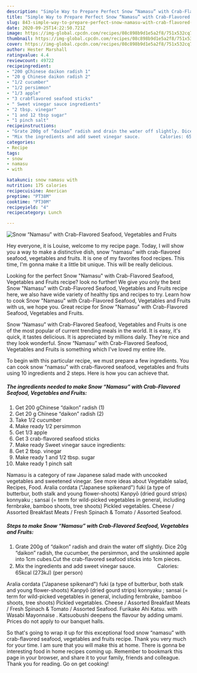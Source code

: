 ```yaml
---
description: "Simple Way to Prepare Perfect Snow “Namasu” with Crab-Flavored Seafood, Vegetables and Fruits"
title: "Simple Way to Prepare Perfect Snow “Namasu” with Crab-Flavored Seafood, Vegetables and Fruits"
slug: 843-simple-way-to-prepare-perfect-snow-namasu-with-crab-flavored-seafood-vegetables-and-fruits
date: 2020-09-25T14:22:50.721Z
image: https://img-global.cpcdn.com/recipes/08c898b9d1e5a2f8/751x532cq70/snow-namasu-with-crab-flavored-seafood-vegetables-and-fruits-recipe-main-photo.jpg
thumbnail: https://img-global.cpcdn.com/recipes/08c898b9d1e5a2f8/751x532cq70/snow-namasu-with-crab-flavored-seafood-vegetables-and-fruits-recipe-main-photo.jpg
cover: https://img-global.cpcdn.com/recipes/08c898b9d1e5a2f8/751x532cq70/snow-namasu-with-crab-flavored-seafood-vegetables-and-fruits-recipe-main-photo.jpg
author: Hester Marshall
ratingvalue: 4.4
reviewcount: 49722
recipeingredient:
- "200 gChinese daikon radish 1"
- "20 g Chinese daikon radish 2"
- "1/2 cucumber"
- "1/2 persimmon"
- "1/3 apple"
- "3 crabflavored seafood sticks"
- " Sweet vinegar sauce ingredients"
- "2 tbsp. vinegar"
- "1 and 12 tbsp sugar"
- "1 pinch salt"
recipeinstructions:
- "Grate 200g of “daikon” radish and drain the water off slightly. Dice 20g “daikon” radish, the cucumber, the persimmon, and the unskinned apple into 1cm cubes.Cut the crab-flavored seafood sticks into 1cm pieces."
- "Mix the ingredients and add sweet vinegar sauce.　　　　 Calories: 65kcal (273kJ) (per person)"
categories:
- Recipe
tags:
- snow
- namasu
- with

katakunci: snow namasu with 
nutrition: 175 calories
recipecuisine: American
preptime: "PT38M"
cooktime: "PT30M"
recipeyield: "4"
recipecategory: Lunch

---
```



![Snow “Namasu” with Crab-Flavored Seafood, Vegetables and Fruits](https://img-global.cpcdn.com/recipes/08c898b9d1e5a2f8/751x532cq70/snow-namasu-with-crab-flavored-seafood-vegetables-and-fruits-recipe-main-photo.jpg)

Hey everyone, it is Louise, welcome to my recipe page. Today, I will show you a way to make a distinctive dish, snow “namasu” with crab-flavored seafood, vegetables and fruits. It is one of my favorites food recipes. This time, I'm gonna make it a little bit unique. This will be really delicious.

Looking for the perfect Snow &#34;Namasu&#34; with Crab-Flavored Seafood, Vegetables and Fruits recipe? look no further! We give you only the best Snow &#34;Namasu&#34; with Crab-Flavored Seafood, Vegetables and Fruits recipe here, we also have wide variety of healthy tips and recipes to try. Learn how to cook Snow &#34;Namasu&#34; with Crab-Flavored Seafood, Vegetables and Fruits with us, we hope you. Great recipe for Snow &#34;Namasu&#34; with Crab-Flavored Seafood, Vegetables and Fruits.

Snow “Namasu” with Crab-Flavored Seafood, Vegetables and Fruits is one of the most popular of current trending meals in the world. It is easy, it's quick, it tastes delicious. It is appreciated by millions daily. They're nice and they look wonderful. Snow “Namasu” with Crab-Flavored Seafood, Vegetables and Fruits is something which I've loved my entire life.


To begin with this particular recipe, we must prepare a few ingredients. You can cook snow “namasu” with crab-flavored seafood, vegetables and fruits using 10 ingredients and 2 steps. Here is how you can achieve that.

<!--inarticleads1-->

##### The ingredients needed to make Snow “Namasu” with Crab-Flavored Seafood, Vegetables and Fruits:

1. Get 200 gChinese “daikon” radish (1)
1. Get 20 g Chinese “daikon” radish (2)
1. Take 1/2 cucumber
1. Make ready 1/2 persimmon
1. Get 1/3 apple
1. Get 3 crab-flavored seafood sticks
1. Make ready  Sweet vinegar sauce ingredients:
1. Get 2 tbsp. vinegar
1. Make ready 1 and 1/2 tbsp. sugar
1. Make ready 1 pinch salt


Namasu is a category of raw Japanese salad made with uncooked vegetables and sweetened vinegar. See more ideas about Vegetable salad, Recipes, Food. Aralia cordata (&#34;Japanese spikenard&#34;) fuki (a type of butterbur, both stalk and young flower-shoots) Kanpyō (dried gourd strips) konnyaku ; sansai (= term for wild-picked vegetables in general, including fernbrake, bamboo shoots, tree shoots) Pickled vegetables. Cheese / Assorted Breakfast Meats / Fresh Spinach &amp; Tomato / Assorted Seafood. 

<!--inarticleads2-->

##### Steps to make Snow “Namasu” with Crab-Flavored Seafood, Vegetables and Fruits:

1. Grate 200g of “daikon” radish and drain the water off slightly. Dice 20g “daikon” radish, the cucumber, the persimmon, and the unskinned apple into 1cm cubes.Cut the crab-flavored seafood sticks into 1cm pieces.
1. Mix the ingredients and add sweet vinegar sauce.　　　　 Calories: 65kcal (273kJ) (per person)


Aralia cordata (&#34;Japanese spikenard&#34;) fuki (a type of butterbur, both stalk and young flower-shoots) Kanpyō (dried gourd strips) konnyaku ; sansai (= term for wild-picked vegetables in general, including fernbrake, bamboo shoots, tree shoots) Pickled vegetables. Cheese / Assorted Breakfast Meats / Fresh Spinach &amp; Tomato / Assorted Seafood. Furikake Ahi Katsu. with Wasabi Mayonnaise . Katsuobushi deepens the flavour by adding umami. Prices do not apply to our banquet halls. 

So that's going to wrap it up for this exceptional food snow “namasu” with crab-flavored seafood, vegetables and fruits recipe. Thank you very much for your time. I am sure that you will make this at home. There is gonna be interesting food in home recipes coming up. Remember to bookmark this page in your browser, and share it to your family, friends and colleague. Thank you for reading. Go on get cooking!
